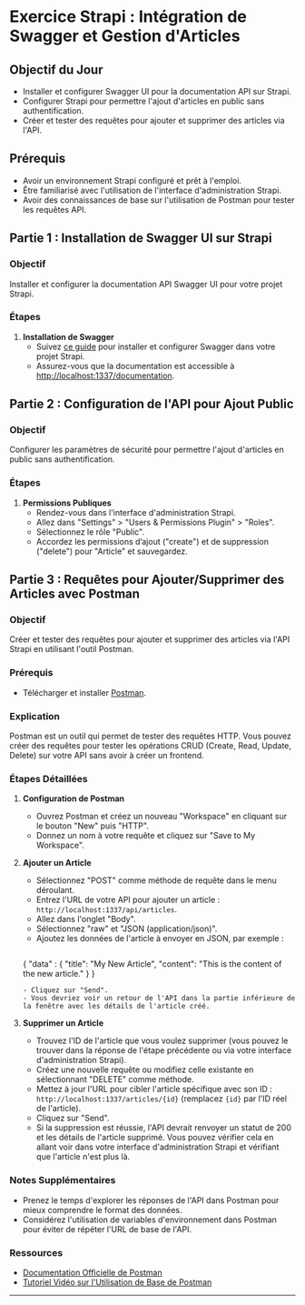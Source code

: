 # Exercice Strapi : Intégration de Swagger et Gestion d'Articles

## Objectif du Jour
- Installer et configurer Swagger UI pour la documentation API sur Strapi.
- Configurer Strapi pour permettre l'ajout d'articles en public sans authentification.
- Créer et tester des requêtes pour ajouter et supprimer des articles via l'API.

## Prérequis
- Avoir un environnement Strapi configuré et prêt à l'emploi.
- Être familiarisé avec l'utilisation de l'interface d'administration Strapi.
- Avoir des connaissances de base sur l'utilisation de Postman pour tester les requêtes API.

## Partie 1 : Installation de Swagger UI sur Strapi
### Objectif
Installer et configurer la documentation API Swagger UI pour votre projet Strapi.

### Étapes
1. **Installation de Swagger**
   - Suivez [ce guide](https://docs.strapi.io/dev-docs/plugins/documentation) pour installer et configurer Swagger dans votre projet Strapi.
   - Assurez-vous que la documentation est accessible à [http://localhost:1337/documentation](http://localhost:1337/documentation).

## Partie 2 : Configuration de l'API pour Ajout Public
### Objectif
Configurer les paramètres de sécurité pour permettre l'ajout d'articles en public sans authentification.

### Étapes
1. **Permissions Publiques**
   - Rendez-vous dans l'interface d'administration Strapi.
   - Allez dans "Settings" > "Users & Permissions Plugin" > "Roles".
   - Sélectionnez le rôle "Public".
   - Accordez les permissions d’ajout ("create") et de suppression ("delete") pour "Article" et sauvegardez.


## Partie 3 : Requêtes pour Ajouter/Supprimer des Articles avec Postman
### Objectif
Créer et tester des requêtes pour ajouter et supprimer des articles via l'API Strapi en utilisant l'outil Postman.

### Prérequis
- Télécharger et installer [Postman](https://www.postman.com/downloads/).

### Explication
Postman est un outil qui permet de tester des requêtes HTTP. Vous pouvez créer des requêtes pour tester les opérations CRUD (Create, Read, Update, Delete) sur votre API sans avoir à créer un frontend.

### Étapes Détaillées
1. **Configuration de Postman**
   - Ouvrez Postman et créez un nouveau "Workspace" en cliquant sur le bouton "New" puis "HTTP".
   - Donnez un nom à votre requête et cliquez sur "Save to My Workspace".

2. **Ajouter un Article**
   - Sélectionnez "POST" comme méthode de requête dans le menu déroulant.
   - Entrez l'URL de votre API pour ajouter un article : `http://localhost:1337/api/articles`.
   - Allez dans l'onglet "Body".
   - Sélectionnez "raw" et "JSON (application/json)".
   - Ajoutez les données de l'article à envoyer en JSON, par exemple :
     ```json
    {
      "data" :
      {
         "title": "My New Article",
         "content": "This is the content of the new article."
      }
    }
     ```
   - Cliquez sur "Send".
   - Vous devriez voir un retour de l'API dans la partie inférieure de la fenêtre avec les détails de l'article créé.

3. **Supprimer un Article**
   - Trouvez l'ID de l'article que vous voulez supprimer (vous pouvez le trouver dans la réponse de l'étape précédente ou via votre interface d'administration Strapi).
   - Créez une nouvelle requête ou modifiez celle existante en sélectionnant "DELETE" comme méthode.
   - Mettez à jour l'URL pour cibler l'article spécifique avec son ID : `http://localhost:1337/articles/{id}` (remplacez `{id}` par l'ID réel de l'article).
   - Cliquez sur "Send".
   - Si la suppression est réussie, l'API devrait renvoyer un statut de 200 et les détails de l'article supprimé. Vous pouvez vérifier cela en allant voir dans votre interface d'administration Strapi et vérifiant que l'article n'est plus là.

### Notes Supplémentaires
- Prenez le temps d'explorer les réponses de l'API dans Postman pour mieux comprendre le format des données.
- Considérez l'utilisation de variables d'environnement dans Postman pour éviter de répéter l'URL de base de l'API.

### Ressources
- [Documentation Officielle de Postman](https://learning.postman.com/docs/getting-started/introduction/)
- [Tutoriel Vidéo sur l'Utilisation de Base de Postman](https://www.youtube.com/watch?v=VywxIQ2ZXw4)

---

